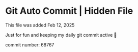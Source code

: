 # Git Auto Commit | Hidden File

This file was added Feb 12, 2025

Just for fun and keeping my daily git commit active 🤪

commit number: 68767
